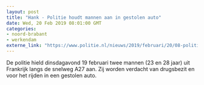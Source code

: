 ```yaml
---
layout: post
title: "Hank - Politie houdt mannen aan in gestolen auto"
date: Wed, 20 Feb 2019 08:01:00 GMT
categories: 
- noord-brabant 
- werkendam 
externe_link: "https://www.politie.nl/nieuws/2019/februari/20/08-politie-houdt-mannen-aan-in-gestolen-auto.html"
---
```


De politie hield dinsdagavond 19 februari twee mannen (23 en 28 jaar) uit Frankrijk langs de snelweg A27 aan. Zij worden verdacht van drugsbezit en voor het rijden in een gestolen auto.
